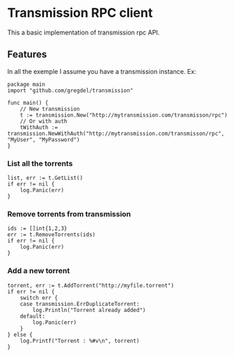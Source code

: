 # Transmission RPC client

This a basic implementation of transmission rpc API.

## Features

In all the exemple I assume you have a transmission instance. Ex:

```
package main
import "github.com/gregdel/transmission"

func main() {
	// New transmission
	t := transmission.New("http://mytransmission.com/transmisson/rpc")
	// Or with auth
	tWithAuth := transmission.NewWithAuth("http://mytransmission.com/transmisson/rpc", "MyUser", "MyPassword")
}
```

### List all the torrents

```
list, err := t.GetList()
if err != nil {
	log.Panic(err)
}
```

### Remove torrents from transmission

```
ids := []int{1,2,3}
err := t.RemoveTorrents(ids)
if err != nil {
	log.Panic(err)
}
```

### Add a new torrent

```
torrent, err := t.AddTorrent("http://myfile.torrent")
if err != nil {
	switch err {
	case transmission.ErrDuplicateTorrent:
		log.Println("Torrent already added")
	default:
		log.Panic(err)
	}
} else {
	log.Printf("Torrent : %#v\n", torrent)
}
```
